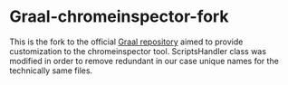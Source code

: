 # Graal-chromeinspector-fork
This is the fork to the official  [Graal repository](https://github.com/oracle/graal) aimed to provide customization to the chromeinspector tool. ScriptsHandler class was modified in order to remove redundant in our case unique names for the technically same files.  
